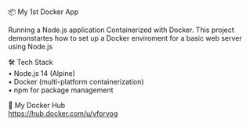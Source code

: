 📦 My 1st Docker App

Running a Node.js application Containerized with Docker.
This project demonstartes how to set up a Docker enviroment for a basic web server using Node.js


🛠️ Tech Stack <br>
• Node.js 14 (Alpine) <br>
• Docker (multi-platform containerization)<br>
• npm for package management

🐳 My Docker Hub<br>
https://hub.docker.com/u/vforvog
